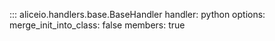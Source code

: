 ::: aliceio.handlers.base.BaseHandler
    handler: python
    options:
      merge_init_into_class: false
      members: true

